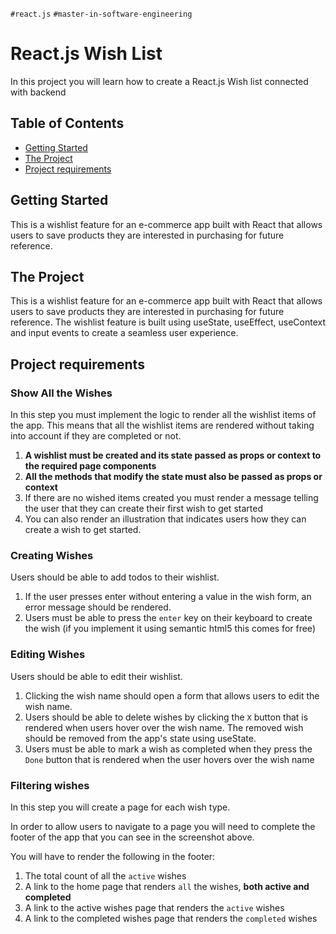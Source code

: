 `#react.js` `#master-in-software-engineering`

<!-- ALL-CONTRIBUTORS-BADGE:END -->

# React.js Wish List <!-- omit in toc -->

In this project you will learn how to create a React.js Wish list connected with backend
## Table of Contents <!-- omit in toc -->

- [Getting Started](#getting-started)
- [The Project](#the-project)
- [Project requirements](#project-requirements)


## Getting Started

This is a wishlist feature for an e-commerce app built with React that allows users to save products they are interested in purchasing for future reference. 
## The Project

This is a wishlist feature for an e-commerce app built with React that allows users to save products they are interested in purchasing for future reference. The wishlist feature is built using useState, useEffect, useContext and input events to create a seamless user experience.


## Project requirements




### Show All the Wishes

In this step you must implement the logic to render all the wishlist items of the app.
This means that all the wishlist items are rendered without taking into account if they
are completed or not.

1. **A wishlist must be created and its state passed as props or context to the required
   page components**
2. **All the methods that modify the state must also be passed as props or context**
3. If there are no wished items created you must render a message telling the user that
   they can create their first wish to get started
4. You can also render an illustration that indicates users how they can create
   a wish to get started.

### Creating Wishes


Users should be able to add todos to their wishlist. 
1.  If the user presses enter without entering a value in the wish form, an
    error message should be rendered.
2.  Users must be able to press the `enter` key on their keyboard to create the
    wish (if you implement it using semantic html5 this comes for free)



### Editing Wishes

Users should be able to edit their wishlist. 

1. Clicking the wish name should open a form that allows users to edit the wish
   name.
2. Users should be able to delete wishes by clicking the `X` button that is
   rendered when users hover over the wish name. The removed wish should be removed from the app's state using useState.
3. Users must be able to mark a wish as completed when they press the `Done`
   button that is rendered when the user hovers over the wish name

### Filtering wishes

In this step you will create a page for each wish type.

In order to allow users to navigate to a page you will need to complete the
footer of the app that you can see in the screenshot above.

You will have to render the following in the footer:

1. The total count of all the `active` wishes
2. A link to the home page that renders `all` the wishes, **both active and
   completed**
3. A link to the active wishes page that renders the `active` wishes
4. A link to the completed wishes page that renders the `completed` wishes



